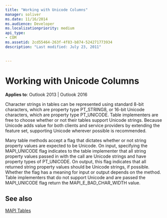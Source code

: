```yaml
---
title: "Working with Unicode Columns"
manager: soliver
ms.date: 11/16/2014
ms.audience: Developer
ms.localizationpriority: medium
api_type:
- COM
ms.assetid: 2cd55464-263f-4f83-b874-524271773934
description: "Last modified: July 23, 2011"
 
 
---
```


# Working with Unicode Columns

  
  
**Applies to**: Outlook 2013 | Outlook 2016 
  
Character strings in tables can be represented using standard 8-bit characters, which are property type PT_STRING8, or 16-bit Unicode characters, which are property type PT_UNICODE. Table implementers are free to choose whether or not their tables support Unicode strings. Because Unicode adds value for both clients and service providers by extending the feature set, supporting Unicode wherever possible is recommended. 
  
Many table methods accept a flag that dictates whether or not string property values are expected to be Unicode. On input, specifying the MAPI_UNICODE flag indicates to the table implementer that all string property values passed in with the call are Unicode strings and have property types of PT_UNICODE. On output, this flag indicates that all returned string property values should be Unicode strings, if possible. Whether the flag has a meaning for input or output depends on the method. Table implementers that do not support Unicode and are passed the MAPI_UNICODE flag return the MAPI_E_BAD_CHAR_WIDTH value.
  
## See also



[MAPI Tables](mapi-tables.md)

